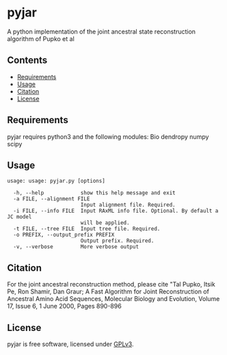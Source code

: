 # pyjar
A python implementation of the joint ancestral state reconstruction algorithm of Pupko et al

## Contents
* [Requirements](#requirements)
* [Usage](#usage)
* [Citation](#license)
* [License](#license)

## Requirements
pyjar requires python3 and the following modules:
Bio
dendropy
numpy
scipy

## Usage
```
usage: usage: pyjar.py [options]

  -h, --help            show this help message and exit
  -a FILE, --alignment FILE
                        Input alignment file. Required.
  -i FILE, --info FILE  Input RAxML info file. Optional. By default a JC model
                        will be applied.
  -t FILE, --tree FILE  Input tree file. Required.
  -o PREFIX, --output_prefix PREFIX
                        Output prefix. Required.
  -v, --verbose         More verbose output
```

## Citation
For the joint ancestral reconstruction method, please cite "Tal Pupko, Itsik Pe, Ron Shamir, Dan Graur; A
Fast Algorithm for Joint Reconstruction of Ancestral Amino Acid Sequences,
Molecular Biology and Evolution, Volume 17, Issue 6, 1 June 2000, Pages
890-896

## License
pyjar is free software, licensed under [GPLv3](https://github.com/simonrharris/pyjar/blob/master/LICENSE).
